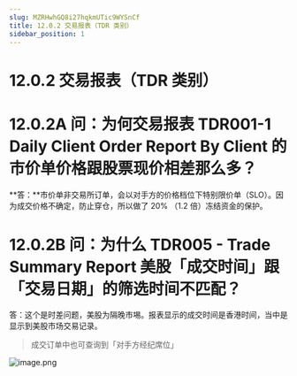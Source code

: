```yaml
---
slug: MZRHwhGQ8i27hqkmUTic9WYSnCf
title: 12.0.2 交易报表（TDR 类别）
sidebar_position: 1
---
```



# 12.0.2 交易报表（TDR 类别）


# 12.0.2A 问：为何交易报表 TDR001-1 Daily Client Order Report By Client 的市价单价格跟股票现价相差那么多？


**答：**市价单非交易所订单，会以对手方的价格档位下特别限价单（SLO）。因为成交价格不确定，防止穿仓，所以做了 20% （1.2 倍）冻结资金的保护。


# 12.0.2B 问：为什么 TDR005 - Trade Summary Report 美股「成交时间」跟「交易日期」的筛选时间不匹配？


答：这个是时差问题，美股为隔晚市埸。报表显示的成交时间是香港时间，当中是显示到美股市场交易记录。

> 成交订单中也可查询到「对手方经纪席位」

![image.png](/assets/1e897f45f09ed27ec4665609ffb07951.png)

